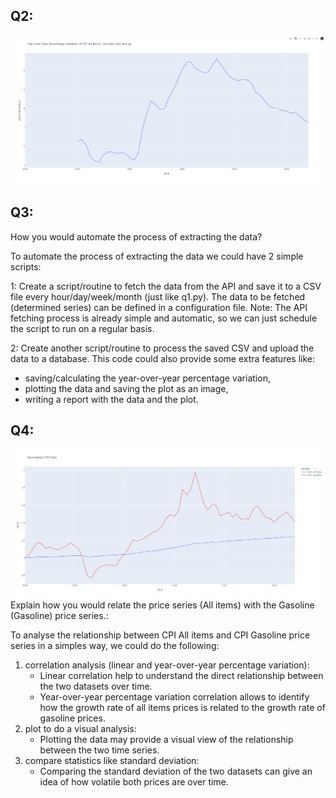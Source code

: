 ## Q2:
![Q2 Output](q2_output.png)

## Q3:
How you would automate the process of extracting the data?

To automate the process of extracting the data we could have 2 simple scripts:

1: Create a script/routine to fetch the data from the API and save it to a CSV file every hour/day/week/month (just like q1.py).
The data to be fetched (determined series) can be defined in a configuration file.
Note: The API fetching process is already simple and automatic, so we can just schedule the script to run on a regular basis.

2: Create another script/routine to process the saved CSV and upload the data to a database.
This code could also provide some extra features like:
- saving/calculating the year-over-year percentage variation,
- plotting the data and saving the plot as an image,
- writing a report with the data and the plot.

## Q4:
![Q4 Output](q4_output.png)
Explain how you would relate the price series (All items) with the Gasoline (Gasoline) price series.:

To analyse the relationship between CPI All items and CPI Gasoline price series in a simples way, we could do the following:
1. correlation analysis (linear and year-over-year percentage variation):
   - Linear correlation help to understand the direct relationship between the two datasets over time.
   - Year-over-year percentage variation correlation allows to identify how the growth rate of all items prices is related to the growth rate of gasoline prices.
2. plot to do a visual analysis:
   - Plotting the data may provide a visual view of the relationship between the two time series.
3. compare statistics like standard deviation:
   - Comparing the standard deviation of the two datasets can give an idea of how volatile both prices are over time.